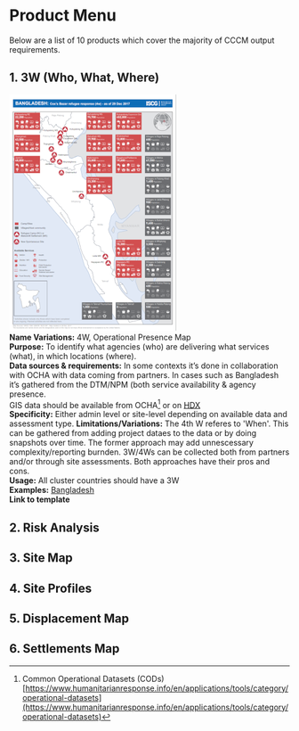 # Product Menu

Below are a list of 10 products which cover the majority of CCCM output requirements. 
## 1. 3W (Who, What, Where)  
![3W](/images/3W.PNG)  
**Name Variations:** 4W, Operational Presence Map  
**Purpose:** To identify what agencies (who) are delivering what services (what), in which locations (where).  
**Data sources & requirements:** In some contexts it’s done in collaboration with OCHA with data coming from partners. In cases such as Bangladesh it’s gathered from the DTM/NPM (both service availability & agency presence.  
GIS data should be available from OCHA[^1] or on [HDX](https://data.humdata.org/)  
**Specificity:** Either admin level or site-level depending on available data and assessment type. 
**Limitations/Variations:** The 4th W referes to 'When'. This can be gathered from adding project dataes to the data or by doing snapshots over time. The former approach may add unnescessary complexity/reporting burnden.  3W/4Ws can be collected both from partners and/or through site assessments. Both approaches have their pros and cons.  
**Usage:** All cluster countries should have a 3W  
**Examples:** [Bangladesh](https://www.humanitarianresponse.info/sites/www.humanitarianresponse.info/files/documents/files/20171229_4w_final.pdf)  
**Link to template**

## 2. Risk Analysis

## 3. Site Map

## 4. Site Profiles

## 5. Displacement Map

## 6. Settlements Map

[^1]: Common Operational Datasets (CODs)  [https://www.humanitarianresponse.info/en/applications/tools/category/operational-datasets](https://www.humanitarianresponse.info/en/applications/tools/category/operational-datasets)

